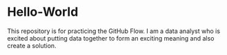 # Hello-World
This repository is for practicing the GitHub Flow.
I am a data analyst who is excited about putting data together to form an exciting meaning and also create a solution.
